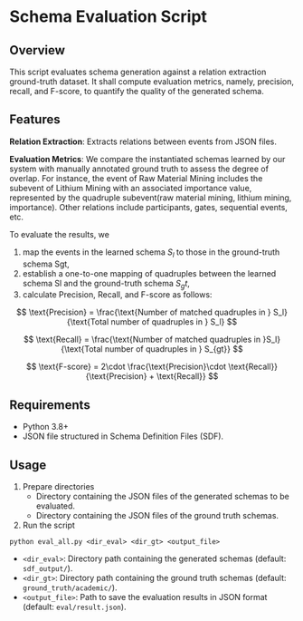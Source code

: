 # Schema Evaluation Script

## Overview

This script evaluates schema generation against a relation extraction ground-truth dataset. It shall compute evaluation metrics, namely, precision, recall, and F-score, to quantify the quality of the generated schema.

## Features 
**Relation Extraction**: Extracts relations between events from JSON files. 

**Evaluation Metrics**: We compare the instantiated schemas learned by our system with manually annotated ground truth to assess the degree of overlap. For instance, the event of Raw Material Mining includes the subevent of Lithium Mining with an associated importance value, represented by the quadruple subevent(raw material mining, lithium mining, importance). Other relations include participants, gates, sequential events, etc.

To evaluate the results, we 
1. map the events in the learned schema $S_l$ to those in the ground-truth schema Sgt, 
2. establish a one-to-one mapping of quadruples between the learned schema Sl and the ground-truth schema $S_gt$, 
3. calculate Precision, Recall, and F-score as follows:

$$
\text{Precision} = \frac{\text{Number of matched quadruples in } S_l}{\text{Total number of quadruples in } S_l}
$$

$$
\text{Recall} = \frac{\text{Number of matched quadruples in }S_l}{\text{Total number of quadruples in } S_{gt}}
$$

$$
\text{F-score} = 2\cdot \frac{\text{Precision}\cdot \text{Recall}}{\text{Precision} + \text{Recall}}
$$

## Requirements
- Python 3.8+
- JSON file structured in Schema Definition Files (SDF).

## Usage

1. Prepare directories
    - Directory containing the JSON files of the generated schemas to be evaluated.
    - Directory containing the JSON files of the ground truth schemas.
2. Run the script
```
python eval_all.py <dir_eval> <dir_gt> <output_file>
```

- ```<dir_eval>```: Directory path containing the generated schemas (default: ```sdf_output/```).
- ```<dir_gt>```: Directory path containing the ground truth schemas (default: ```ground_truth/academic/```).
- ```<output_file>```: Path to save the evaluation results in JSON format (default: ```eval/result.json```).